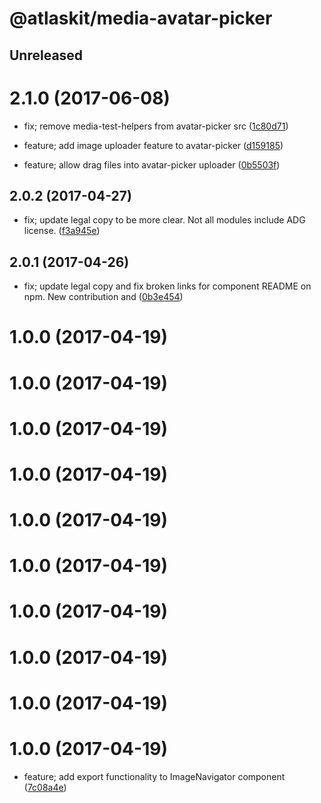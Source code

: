 # @atlaskit/media-avatar-picker

## Unreleased

# 2.1.0 (2017-06-08)


* fix; remove media-test-helpers from avatar-picker src ([1c80d71](https://bitbucket.org/atlassian/atlaskit/commits/1c80d71))


* feature; add image uploader feature to avatar-picker ([d159185](https://bitbucket.org/atlassian/atlaskit/commits/d159185))
* feature; allow drag files into avatar-picker uploader ([0b5503f](https://bitbucket.org/atlassian/atlaskit/commits/0b5503f))

## 2.0.2 (2017-04-27)


* fix; update legal copy to be more clear. Not all modules include ADG license. ([f3a945e](https://bitbucket.org/atlassian/atlaskit/commits/f3a945e))

## 2.0.1 (2017-04-26)


* fix; update legal copy and fix broken links for component README on npm. New contribution and ([0b3e454](https://bitbucket.org/atlassian/atlaskit/commits/0b3e454))

# 1.0.0 (2017-04-19)

# 1.0.0 (2017-04-19)

# 1.0.0 (2017-04-19)

# 1.0.0 (2017-04-19)

# 1.0.0 (2017-04-19)

# 1.0.0 (2017-04-19)

# 1.0.0 (2017-04-19)

# 1.0.0 (2017-04-19)

# 1.0.0 (2017-04-19)

# 1.0.0 (2017-04-19)


* feature; add export functionality to ImageNavigator component ([7c08a4e](https://bitbucket.org/atlassian/atlaskit/commits/7c08a4e))
